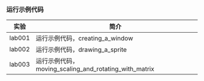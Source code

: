 ### 运行示例代码

|实验|简介|
|---|---|
|lab001|运行示例代码，creating_a_window|
|lab002|运行示例代码，drawing_a_sprite|
|lab003|运行示例代码，moving_scaling_and_rotating_with_matrix|
